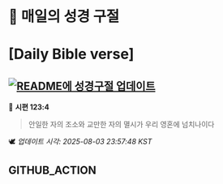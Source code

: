 # 🙏 매일의 성경 구절
# [Daily Bible verse]
## [![README에 성경구절 업데이트](https://github.com/DONGSUKA/first_test/actions/workflows/update-readme-bible.yml/badge.svg)](https://github.com/DONGSUKA/first_test/actions/workflows/update-readme-bible.yml)
<!-- START_BIBLE_VERSE -->
📖 **시편 123:4**
> 안일한 자의 조소와 교만한 자의 멸시가 우리 영혼에 넘치나이다

🕊️ _업데이트 시각: 2025-08-03 23:57:48 KST_
  <!-- END_BIBLE_VERSE -->
## GITHUB_ACTION
